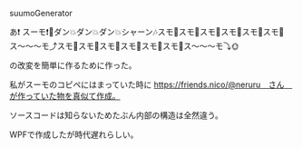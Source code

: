 suumoGenerator

あ❗️ スーモ❗️🌚ダン💥ダン💥ダン💥シャーン🎶スモ🌝スモ🌚スモ🌝スモ🌚スモ🌝スモ🌚ス〜〜〜モ⤴スモ🌚スモ🌝スモ🌚スモ🌝スモ🌚スモ🌝ス～～～モ⤵🌞

の改変を簡単に作るために作った。

私がスーモのコピペにはまっていた時に
https://friends.nico/@neruru　さん　が作っていた物を真似て作成。

ソースコードは知らないためたぶん内部の構造は全然違う。

WPFで作成したが時代遅れらしい。